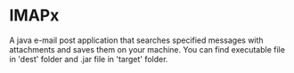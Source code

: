 # IMAPx

A java e-mail post application that searches specified messages with attachments and saves them on your machine.
You can find executable file in 'dest' folder and .jar file in 'target' folder.
